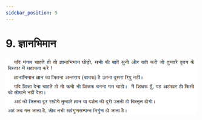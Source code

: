 ```yaml
---
sidebar_position: 9
---
```



# 9.   ज्ञानभिमान

![ज्ञानभिमान](../../../static/img/hindi/verse9.png)
